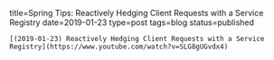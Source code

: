 
title=Spring Tips: Reactively Hedging Client Requests with a Service Registry
date=2019-01-23
type=post
tags=blog
status=published
~~~~~~
[(2019-01-23) Reactively Hedging Client Requests with a Service Registry](https://www.youtube.com/watch?v=SLG8gUGvdx4) 
            